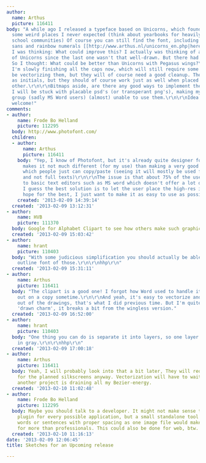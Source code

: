 ```yaml
---
author:
  name: Arthus
  picture: 116411
body: "A while ago I released a typeface based on Unicorns, which found it's way into
  some weird places I never expected (think about yearbooks for heavily Christian
  school communities) Of course you can still find the font, including the horn-less
  sans and rainbow numerals [[http://www.arthus.nl/unicorns_en.php|here]].\r\n\r\nNow
  I was thinking: What could improve this? I actually was thinking of a new series
  of Unicorns since the last one wasn't that well-drawn. But there had to be more!
  So I thought: What could be better than Unicorns with Pegasus wings?\r\n\r\n[img:sites/default/files/old-images/LUST_4130.jpg]\r\n\r\nNow
  I'm slowly finishing all the caps now, which will still require some work. I won't
  be vectorizing them, but they will of course need a good cleanup. They are meant
  as initials, but they should of course work just as well when placed next to each
  other.\r\n\r\nBitmaps aside, are there any good ways to implement these? I'm afraid
  I will be stuck with placable psd's (or transperant png's), making my main target
  group (sadly MS Word users) (almost) unable to use them.\r\n\r\nIdea's would be
  welcome!"
comments:
- author:
    name: Frode Bo Helland
    picture: 112295
  body: http://www.photofont.com/
  children:
  - author:
      name: Arthus
      picture: 116411
    body: "Yep, I know of Photofont, but it's already quite designer focused, which
      makes it not much different (for my use) than making a very good aligned PSD
      which people just can copy/paste (seeing it will mostly be used for initials
      and not full texts)\r\n\r\nThe issue is that about 75% of the users will stick
      to basic text editors such as MS word which doesn't offer a lot of possibilities.
      I guess the best solution is to let the user place the high-res images and then
      hope for the best, I just want to make it as easy to use as possible.\r\n\r\n"
    created: '2013-02-09 14:39:14'
  created: '2013-02-09 13:12:31'
- author:
    name: HVB
    picture: 111370
  body: Google for Alphabet Clipart to see how others make such graphics available.
  created: '2013-02-09 15:03:42'
- author:
    name: hrant
    picture: 110403
  body: "With some judicious simplification you should actually be able to make an
    outline font of those.\r\n\r\nhhp\r\n"
  created: '2013-02-09 15:31:11'
- author:
    name: Arthus
    picture: 116411
  body: "The clipart is a good one! I forgot how Word used to handle it, will try
    out on a copy sometime.\r\n\r\nAnd yeah, it's easy to vectorize and make a font
    out of the drawings, that's what I did previous time. But I'm quite fond of the
    'drawn charm', it breaks a bit from the wingless version."
  created: '2013-02-09 16:52:00'
- author:
    name: hrant
    picture: 110403
  body: "One thing you can do is separate it into layers, so one layer can be set
    in gray.\r\n\r\nhhp\r\n"
  created: '2013-02-09 17:00:18'
- author:
    name: Arthus
    picture: 116411
  body: Yeah, I will probably look into that a bit later, They will require some downsampling
    for the planned silkscreens anyway. Vectorization will have to wait anyway since
    another project is draining all my Bezier-energy.
  created: '2013-02-10 11:02:48'
- author:
    name: Frode Bo Helland
    picture: 112295
  body: Maybe you should talk to a developer. It might not make sense to create a
    plugin for every possible application, but a small standalone tool that generates
    words or sentences with proper spacing as one image file would make it useful
    for more than professionals. This could also be done for web, btw.
  created: '2013-02-10 11:16:13'
date: '2013-02-09 12:06:45'
title: Sketches for an Upcoming release

---
```

